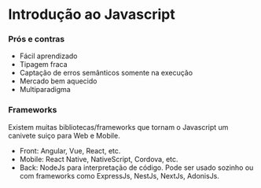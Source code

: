 # Introdução ao Javascript

### **Prós e contras**

- Fácil aprendizado
- Tipagem fraca
- Captação de erros semânticos somente na execução
- Mercado bem aquecido
- Multiparadigma

### **Frameworks**

Existem muitas bibliotecas/frameworks que tornam o Javascript um canivete suiço para Web e Mobile.

- Front: Angular, Vue, React, etc.
- Mobile: React Native, NativeScript, Cordova, etc.
- Back: NodeJs para interpretação de código. Pode ser usado sozinho ou com frameworks como ExpressJs, NestJs, NextJs, AdonisJs.